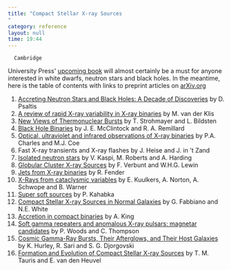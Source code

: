 ```yaml
---
title: "Compact Stellar X-ray Sources"
category: reference
layout: null
time: 19:44
---
```

<!-- converted from blosxom format post using convert.pl dkg 22.1.2022 -->
<!-- created by convert.pl on Tue Jan 31 00:24:43 EST 2012 -->
<!-- converted from ../2005/05/compact-stellar-x-ray-sources.html -->
<!-- Post timestamp Friday, May 06, 2005 3:44 AM -->
<!-- touch -t 20050506344 -->
<!-- Labels: 2005 -->
      Cambridge
University Press'
<a href="http://www.cambridge.org/uk/catalogue/catalogue.asp?isbn=0521826594">upcoming
book</a> will almost certainly be a must for anyone interested in white dwarfs, neutron stars and black holes. In the meantime, here is the table of contents with links to preprint articles on <a href="http://arXiv.org">arXiv.org</a>
<ol>
<li><a href="http://arXiv.org/abs/astro-ph/0410536">Accreting Neutron
Stars and Black Holes: A Decade of Discoveries</a> by D. Psaltis <!-- 1 -->
<li><a href="http://arXiv.org/abs/astro-ph/0410551">A review of rapid
X-ray variability in X-ray binaries</a> by M. van der Klis <!-- 2 -->
<li><a href="http://arXiv.org/abs/astro-ph/0301544">New Views of
Thermonuclear Bursts</a> by T. Strohmayer and L. Bildsten <!-- 3 -->
<li><a href="http://arXiv.org/abs/astro-ph/0306213">Black Hole
Binaries</a> by J. E. McClintock and R. A. Remillard <!-- 4 -->
<li><a href="http://arXiv.org/abs/astro-ph/0308020">Optical, ultraviolet
  and infrared observations of X-ray binaries</a> by P.A. Charles and M.J.
  Coe <!-- 5 -->
<li>Fast X-ray transients and X-ray flashes by J. Heise and J. in 't Zand
<li><a href="http://arXiv.org/abs/astro-ph/0402136">Isolated neutron stars</a> by V. Kaspi, M. Roberts and A. Harding <!-- 7 -->
<li><a href="http://arXiv.org/abs/astro-ph/0404136">Globular Cluster X-ray
Sources</a> by F. Verbunt and W.H.G. Lewin <!-- 8 -->
<li><a href="http://arXiv.org/abs/astro-ph/0303339">Jets from X-ray
binaries</a> by R. Fender <!-- 9 -->
<li><a href="http://arXiv.org/abs/astro-ph/0302351">X-Rays from cataclysmic variables</a> by E. Kuulkers, A. Norton, A. Schwope
and B. Warner <!-- 10 -->
<li><a href="http://arXiv.org/abs/astro-ph/0212037">Super soft sources</a> by P. Kahabka 
<!-- and E. van den Heuvel 11 -->
<li><a href="http://arXiv.org/abs/astro-ph/0307077">Compact Stellar X-ray
  Sources in Normal Galaxies</a> by G. Fabbiano and N.E. White <!-- 12 -->
<li><a href="http://arXiv.org/abs/astro-ph/0301118">Accretion in compact binaries</a> by A. King <!-- 13 -->
<li><a href="http://arXiv.org/abs/astro-ph/0406133">Soft gamma repeaters and anomalous X-ray pulsars: magnetar candidates</a>
by P. Woods and C. Thompson <!-- 14 -->
<li><a href="http://arXiv.org/abs/astro-ph/0211620">Cosmic Gamma-Ray
Bursts, Their Afterglows, and Their Host Galaxies</a> by K. Hurley, R.
Sari and S. G. Djorgovski <!--15 -->
<li><a href="http://arXiv.org/abs/astro-ph/0303456">Formation and
Evolution of Compact Stellar X-ray Sources</a> by T. M. Tauris and E. van
den Heuvel <!-- 16 -->
</ol>
